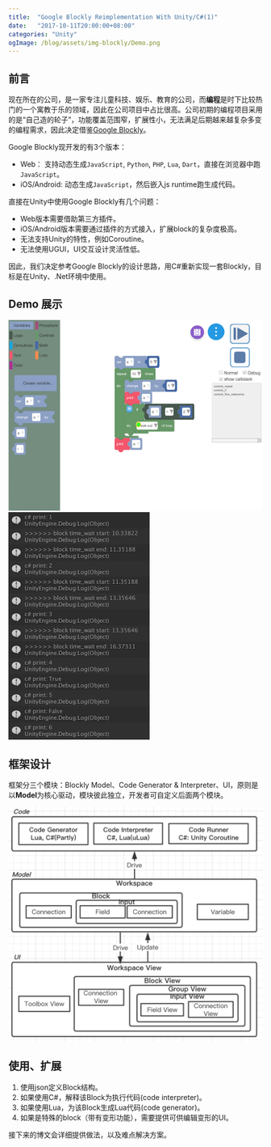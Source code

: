 ```yaml
---
title:  "Google Blockly Reimplementation With Unity/C#(1)"
date:   "2017-10-11T20:00:00+08:00"
categories: "Unity"
ogImage: /blog/assets/img-blockly/Demo.png
---
```




## 前言

现在所在的公司，是一家专注儿童科技、娱乐、教育的公司，而**编程**是时下比较热门的一个寓教于乐的领域，因此在公司项目中占比很高。公司初期的编程项目采用的是“自己造的轮子”，功能覆盖范围窄，扩展性小，无法满足后期越来越复杂多变的编程需求，因此决定借鉴[Google Blockly](https://developers.google.com/blockly/)。

Google Blockly现开发的有3个版本：

* Web： 支持动态生成`JavaScript`, `Python`, `PHP`, `Lua`, `Dart`，直接在浏览器中跑`JavaScript`。
* iOS/Android: 动态生成`JavaScript`，然后嵌入js runtime跑生成代码。

直接在Unity中使用Google Blockly有几个问题：

* Web版本需要借助第三方插件。
* iOS/Android版本需要通过插件的方式接入，扩展block的复杂度极高。
* 无法支持Unity的特性，例如Coroutine。
* 无法使用UGUI，UI交互设计灵活性低。

因此，我们决定参考Google Blockly的设计思路，用C#重新实现一套Blockly，目标是在Unity、.Net环境中使用。



## Demo 展示

![](/blog/assets/img-blockly/Demo.png) ![](/blog/assets/img-blockly/DemoLog.png)



## 框架设计

框架分三个模块：Blockly Model、Code Generator & Interpreter、UI，原则是以**Model**为核心驱动，模块彼此独立，开发者可自定义后面两个模块。

![Module](/blog/assets/img-blockly/ModuleDesign.png)



## 使用、扩展

1. 使用json定义Block结构。
2. 如果使用C#，解释该Block为执行代码(code interpreter)。
3. 如果使用Lua，为该Block生成Lua代码(code generator)。
4. 如果是特殊的block（带有变形功能），需要提供可供编辑变形的UI。



接下来的博文会详细提供做法，以及难点解决方案。

